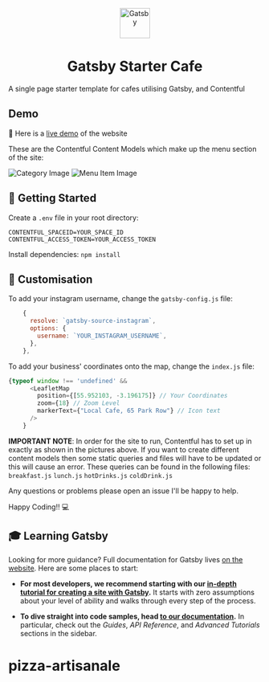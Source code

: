<p align="center">
  <a href="https://www.gatsbyjs.org">
    <img alt="Gatsby" src="https://www.gatsbyjs.org/monogram.svg" width="60" />
  </a>
</p>
<h1 align="center">
  Gatsby Starter Cafe
</h1>

A single page starter template for cafes utilising Gatsby, and Contentful

## Demo

🚀 Here is a [live demo](https://gatsby-starter-cafe.netlify.com/) of the website

These are the Contentful Content Models which make up the menu section of the site:

![Category Image](https://github.com/crolla97/gatsby-starter-cafe/blob/master/src/images/README-1.png)
![Menu Item Image](https://github.com/crolla97/gatsby-starter-cafe/blob/master/src/images/README-2.png)

## :memo: Getting Started
Create a ```.env``` file in your root directory:

```shell
CONTENTFUL_SPACEID=YOUR_SPACE_ID
CONTENTFUL_ACCESS_TOKEN=YOUR_ACCESS_TOKEN
```

Install dependencies:
```npm install```

## :file_folder: Customisation
To add your instagram username, change the ```gatsby-config.js``` file:
```js
    {
      resolve: `gatsby-source-instagram`,
      options: {
        username: `YOUR_INSTAGRAM_USERNAME`,
      },
    },
```

To add your business' coordinates onto the map, change the ```index.js``` file:
```js
{typeof window !== 'undefined' &&
      <LeafletMap
        position={[55.952103, -3.196175]} // Your Coordinates
        zoom={18} // Zoom Level
        markerText={"Local Cafe, 65 Park Row"} // Icon text
      />
    }
```

**IMPORTANT NOTE**: In order for the site to run, Contentful has to set up in exactly as shown in the pictures above. If you want to create different content models then some static queries and files will have to be updated or this will cause an error. These queries can be found in the following files: ```breakfast.js``` ```lunch.js``` ```hotDrinks.js``` ```coldDrink.js```

Any questions or problems please open an issue I'll be happy to help.

Happy Coding!! :computer:

## 🎓 Learning Gatsby

Looking for more guidance? Full documentation for Gatsby lives [on the website](https://www.gatsbyjs.org/). Here are some places to start:

- **For most developers, we recommend starting with our [in-depth tutorial for creating a site with Gatsby](https://www.gatsbyjs.org/tutorial/).** It starts with zero assumptions about your level of ability and walks through every step of the process.

- **To dive straight into code samples, head [to our documentation](https://www.gatsbyjs.org/docs/).** In particular, check out the _Guides_, _API Reference_, and _Advanced Tutorials_ sections in the sidebar. 
# pizza-artisanale
